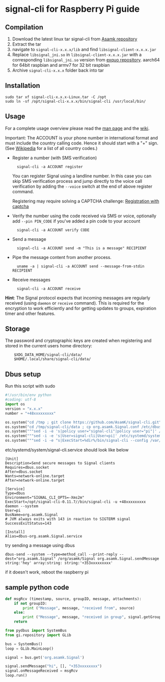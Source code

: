 # signal-cli for Raspberry Pi guide

## Compilation
1. Download the latest linux tar signal-cli from [Asamk repository](https://github.com/AsamK/signal-cli/releases/latest)
2. Extract the tar
3. navigate to `signal-cli-x.x.x/lib` and find `libsignal-client-x.x.x.jar`
4. Replace `libsignal_jni.so` in `libsignal-client-x.x.x.jar` with a corresponding `libsignal_jni.so` version from [exquo repository](https://github.com/exquo/signal-libs-build/releases/). aarch64 for 64bit raspbian and armv7 for 32 bit raspbian
5. Archive `signal-cli-x.x.x` folder back into tar

## Installation

```ssh
sudo tar xf signal-cli-x.x.x-Linux.tar -C /opt
sudo ln -sf /opt/signal-cli-x.x.x/bin/signal-cli /usr/local/bin/
```

## Usage

For a complete usage overview please read
the [man page](https://github.com/AsamK/signal-cli/blob/master/man/signal-cli.1.adoc) and
the [wiki](https://github.com/AsamK/signal-cli/wiki).

Important: The ACCOUNT is your phone number in international format and must include the country calling code. Hence it
should start with a "+" sign. (See [Wikipedia](https://en.wikipedia.org/wiki/List_of_country_calling_codes) for a list
of all country codes.)

* Register a number (with SMS verification)

        signal-cli -a ACCOUNT register

  You can register Signal using a landline number. In this case you can skip SMS verification process and jump directly
  to the voice call verification by adding the `--voice` switch at the end of above register command.

  Registering may require solving a CAPTCHA
  challenge: [Registration with captcha](https://github.com/AsamK/signal-cli/wiki/Registration-with-captcha)

* Verify the number using the code received via SMS or voice, optionally add `--pin PIN_CODE` if you've added a pin code
  to your account

        signal-cli -a ACCOUNT verify CODE

* Send a message

        signal-cli -a ACCOUNT send -m "This is a message" RECIPIENT

* Pipe the message content from another process.

        uname -a | signal-cli -a ACCOUNT send --message-from-stdin RECIPIENT

* Receive messages

        signal-cli -a ACCOUNT receive

**Hint**: The Signal protocol expects that incoming messages are regularly received (using `daemon` or `receive`
command). This is required for the encryption to work efficiently and for getting updates to groups, expiration timer
and other features.

## Storage

The password and cryptographic keys are created when registering and stored in the current users home directory:

        $XDG_DATA_HOME/signal-cli/data/
        $HOME/.local/share/signal-cli/data/

## Dbus setup
Run this script with sudo
```python
#!/usr/bin/env python
#coding: utf-8
import os
version = "x.x.x"
number = "+48xxxxxxxxx"

os.system("cd /tmp ; git clone https://github.com/AsamK/signal-cli.git")
os.system("cd /tmp/signal-cli/data ; cp org.asamk.Signal.conf /etc/dbus-1/system.d/ ; cp org.asamk.Signal.service /usr/share/dbus-1/system-services/ ; cp signal-cli.service /etc/systemd/system/")
os.system("""sed -i -e 's|policy user="signal-cli"|policy user="pi"|' /etc/dbus-1/system.d/org.asamk.Signal.conf""")
os.system("""sed -i -e 's|User=signal-cli|User=pi|' /etc/systemd/system/signal-cli.service""")
os.system("""sed -i -e "s|ExecStart=%dir%/bin/signal-cli --config /var/lib/signal-cli daemon --system|ExecStart=/opt/signal-cli-""" + version + """//bin/signal-cli -u """ + number + """ daemon --system|" /etc/systemd/system/signal-cli.service""")
```

etc/systemd/system/signal-cli.service should look like below

```nano
[Unit]
Description=Send secure messages to Signal clients
Requires=dbus.socket
After=dbus.socket
Wants=network-online.target
After=network-online.target

[Service]
Type=dbus
Environment="SIGNAL_CLI_OPTS=-Xms2m"
ExecStart=/opt/signal-cli-0.11.7//bin/signal-cli -u +48xxxxxxxxx daemon --system
User=pi
BusName=org.asamk.Signal
# JVM always exits with 143 in reaction to SIGTERM signal
SuccessExitStatus=143

[Install]
Alias=dbus-org.asamk.Signal.service
```


try sending a message using dbus

```ssh
dbus-send --system --type=method_call --print-reply --dest="org.asamk.Signal" /org/asamk/Signal org.asamk.Signal.sendMessage string:'hey' array:string: string:'+353xxxxxxxxx'
```

if it doesn't work, reboot the raspberry pi

## sample python code
```python
def msgRcv (timestamp, source, groupID, message, attachments):
    if not groupID:
        print ("Message", message, "received from", source)
    else:
        print ("Message", message, "received in group", signal.getGroupName (groupID))
    return

from pydbus import SystemBus
from gi.repository import GLib

bus = SystemBus()
loop = GLib.MainLoop()

signal = bus.get('org.asamk.Signal')

signal.sendMessage("hi", [], "+353xxxxxxxx")
signal.onMessageReceived = msgRcv
loop.run()
```